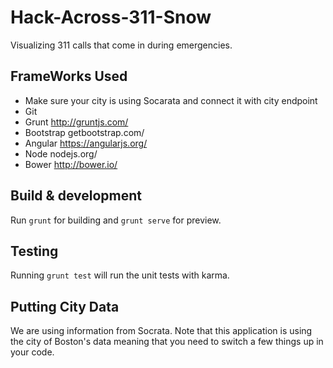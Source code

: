 # Hack-Across-311-Snow
Visualizing 311 calls that come in during emergencies.

## FrameWorks Used
* Make sure your city is using Socarata and connect it with city endpoint
* Git
* Grunt http://gruntjs.com/
* Bootstrap getbootstrap.com/
* Angular https://angularjs.org/
* Node nodejs.org/
* Bower http://bower.io/

## Build & development

Run `grunt` for building and `grunt serve` for preview.

## Testing

Running `grunt test` will run the unit tests with karma.

## Putting City Data
  We are using information from Socrata. Note that this application is using the city of Boston's data meaning that you need to switch a few things up in your code.
